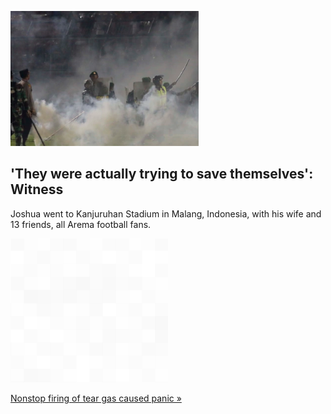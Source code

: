 
!['They were actually trying to save themselves': Witness](./20221002235944.png)
## 'They were actually trying to save themselves': Witness

Joshua went to Kanjuruhan Stadium in Malang, Indonesia, with his wife and 13 friends, all Arema football fans.

![pic](../square_bg.png)

[Nonstop firing of tear gas caused panic »](https://www.yahoo.com/news/fan-says-still-hear-voices-151745612.html)
